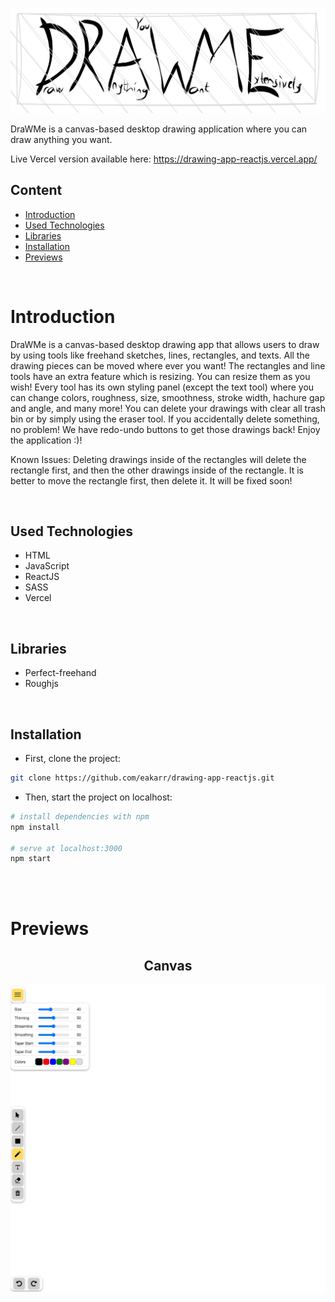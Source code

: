 <p align="center">
<img src="./src/assets/DraWMe.png" alt="DraWMe" width="800"/>
</p>

DraWMe is a canvas-based desktop drawing application where you can draw anything you want.

Live Vercel version available here: https://drawing-app-reactjs.vercel.app/

## Content

- [Introduction](#introduction)
- [Used Technologies](#used-technologies)
- [Libraries](#libraries)
- [Installation](#installation)
- [Previews](#previews)

<br>

# Introduction

DraWMe is a canvas-based desktop drawing app that allows users to draw by using tools like freehand sketches, lines, rectangles, and texts. All the drawing pieces can be moved where ever you want! The rectangles and line tools have an extra feature which is resizing. You can resize them as you wish! Every tool has its own styling panel (except the text tool) where you can change colors, roughness, size, smoothness, stroke width, hachure gap and angle, and many more! You can delete your drawings with clear all trash bin or by simply using the eraser tool. If you accidentally delete something, no problem! We have redo-undo buttons to get those drawings back! Enjoy the application :)!

Known Issues: Deleting drawings inside of the rectangles will delete the rectangle first, and then the other drawings inside of the rectangle. It is better to move the rectangle first, then delete it. It will be fixed soon!

<br>

## Used Technologies

- HTML
- JavaScript
- ReactJS
- SASS
- Vercel

<br>

## Libraries

- Perfect-freehand
- Roughjs

<br>

## Installation

- First, clone the project:

```sh
git clone https://github.com/eakarr/drawing-app-reactjs.git
```

- Then, start the project on localhost:

```bash
# install dependencies with npm
npm install

# serve at localhost:3000
npm start
```

<br>
<br>

# Previews

<center>

## Canvas

<p align="center">
<img src="./src/assets/canvas-preview.png" alt="canvas" width="800"/>
</p>

</center>

<br>
<br>
